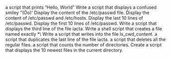 a script that prints “Hello, World”
Write a script that displays a confused smiley "(Ôo)'
Display the content of the /etc/passwd file.
Display the content of /etc/passwd and /etc/hosts.
Display the last 10 lines of /etc/passwd.
Display the first 10 lines of /etc/passwd.
Write a script that displays the third line of the file iacta.
Write a shell script that creates a file named exactly \*\\
Write a script that writes into the file ls_cwd_content.
a script that duplicates the last line of the file iacta.
a script that deletes all the regular files.
a script that counts the number of directories.
Create a script that displays the 10 newest files in the current directory.
